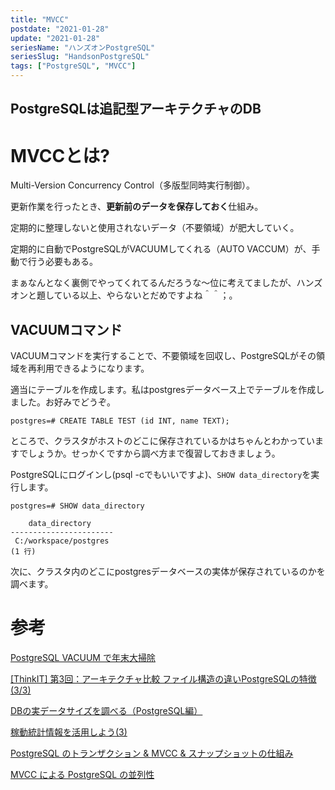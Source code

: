 ```yaml
---
title: "MVCC"
postdate: "2021-01-28"
update: "2021-01-28"
seriesName: "ハンズオンPostgreSQL"
seriesSlug: "HandsonPostgreSQL"
tags: ["PostgreSQL", "MVCC"]
---
```


## PostgreSQLは追記型アーキテクチャのDB



# MVCCとは?

Multi-Version Concurrency Control（多版型同時実行制御）。

更新作業を行ったとき、**更新前のデータを保存しておく**仕組み。

定期的に整理しないと使用されないデータ（不要領域）が肥大していく。

定期的に自動でPostgreSQLがVACUUMしてくれる（AUTO VACCUM）が、手動で行う必要もある。

まぁなんとなく裏側でやってくれてるんだろうな～位に考えてましたが、ハンズオンと題している以上、やらないとだめですよね＾＾；。

## VACUUMコマンド

VACUUMコマンドを実行することで、不要領域を回収し、PostgreSQLがその領域を再利用できるようになります。

適当にテーブルを作成します。私はpostgresデータベース上でテーブルを作成しました。お好みでどうぞ。

```postgresql
postgres=# CREATE TABLE TEST (id INT, name TEXT);
```

ところで、クラスタがホストのどこに保存されているかはちゃんとわかっていますでしょうか。せっかくですから調べ方まで復習しておきましょう。

PostgreSQLにログインし(psql -cでもいいですよ)、`SHOW data_directory`を実行します。

```postgresql
postgres=# SHOW data_directory

    data_directory
-----------------------
 C:/workspace/postgres
(1 行)
```

次に、クラスタ内のどこにpostgresデータベースの実体が保存されているのかを調べます。


# 参考

[PostgreSQL VACUUM で年末大掃除](https://www.techscore.com/blog/2018/12/18/postgresql-vacuum%E3%81%A7%E5%B9%B4%E6%9C%AB%E5%A4%A7%E6%8E%83%E9%99%A4/)

[[ThinkIT] 第3回：アーキテクチャ比較 ファイル構造の違いPostgreSQLの特徴 (3/3)](https://thinkit.co.jp/cert/compare/1/3/3.htm)

[DBの実データサイズを調べる（PostgreSQL編）](https://doruby.jp/users/oneafter999_on_rails/entries/DB_PostgreSQL_)

[稼動統計情報を活用しよう(3)](https://lets.postgresql.jp/documents/technical/statistics/3)

[PostgreSQL のトランザクション & MVCC & スナップショットの仕組み](http://www.nminoru.jp/~nminoru/postgresql/pg-transaction-mvcc-snapshot.html)

[MVCC による PostgreSQL の並列性](https://devcenter.heroku.com/ja/articles/postgresql-concurrency)